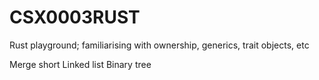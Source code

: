 # CSX0003RUST

Rust playground; familiarising with ownership, generics, trait objects, etc

Merge short
Linked list
Binary tree
